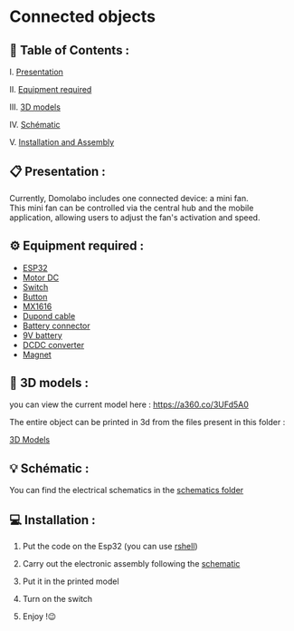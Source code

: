 # Connected objects 

## 📌 Table of Contents :

I. [Presentation](#📋-presentation)

II. [Equipment required](#⚙️-system-architecture)

III. [3D models](#💻-installation) 

IV. [Schématic](#💻-installation) 

V. [Installation and Assembly](#💻-installation) 

## 📋 Presentation :
Currently, Domolabo includes one connected device: a mini fan. <br>This mini fan can be controlled via the central hub and the mobile application, allowing users to adjust the fan's activation and speed.

## ⚙️ Equipment required :

- [ESP32](https://www.amazon.fr/JZK-développement-dantenne-Bluetooth-Batterie/dp/B071JR9WS9/ref=sr_1_9?__mk_fr_FR=ÅMÅŽÕÑ&crid=1X1GUMHSZ09LX&dib=eyJ2IjoiMSJ9.WCOjNJnOCaxWwqfJwnFlpMRPewvZIcY9yC1zzaI-mHULyqTkyY8NYd-RHyxFs0ZpJ4StpwOYnI6J48T5egHuN7dMJzEHUjAnu3_TM6V-RFiWM-flO1Ww2CmPMuF5cmlzjhGMHJdSbLLsQl3ID1RyDXTK1kyW1npQ6Fdd3guuEiQTj5VvxQdNis0zRmq4FH326MGpgX6uBZbXntSyc6S8qRQiTPqRIYVQwFVvU_-io4pKK4zkg2Hqc1KshjZ3QGFGRbhLKL16pPv6cZEMp9myWNQZ9kDOzfaobDsBHjkB6Ik.bYSpHdQrGKugm5NCQ1VcycZmsR8E52ZnZTF957Du3rs&dib_tag=se&keywords=esp32&qid=1716073219&sprefix=iesp32%2Caps%2C85&sr=8-9)
- [Motor DC](https://www.amazon.fr/DC3V-12V-Moteur-Voiture-Motrices-robotique/dp/B0BDQMV4CQ/ref=sr_1_24?__mk_fr_FR=ÅMÅŽÕÑ&crid=20LJI8Q2FK21&dib=eyJ2IjoiMSJ9.N8Ez_hZfz_66Fol_BUQUtx7siIgU9V3QkBdKuo2TNkszv-LfCsP2cUMKy8WfCI-9Ex-VyQRr7MjPc5X0HtzqYRksdrv-uW9kd7HU639Y4tZ9W0oHcKBc6UG4hoTPQD_p-Fpa9HnutQOaIT45tne9b9K-Gvy3LRFblOG6nLHXNY6oLoDbj1uFfJGwoJD8ljKGB119sp2_2VKSGeNEt-w6mVe1Vb-KDHjQ73I8VSorun88eUo8BP2H1YaMavixAe8xyZf5_LOD-3P_q8MMRdPfjie7VazwPwpW1N1MZZ_FQ40.FO5AQg7RG37DeVHIwe4jbKL4t03UPgETi3Q01VQwdSQ&dib_tag=se&keywords=moteur+dc&qid=1716073391&sprefix=moteur+dc%2Caps%2C87&sr=8-24)
- [Switch](https://www.amazon.fr/Gebildet-Interrupteur-Commutateur-Micro-Interrupteur-Verrouillage/dp/B07Z4RW9X6/ref=sr_1_8?__mk_fr_FR=ÅMÅŽÕÑ&crid=QUICSRBQG738&dib=eyJ2IjoiMSJ9.ZCMKzsk5YAezroeS-NcRE18PtreoyPJ2oWltL11MIbhiSKqZEdEf9-Enn1jINVg9YIeH8LH2Jp9kvIhiml4f-sqq0MztFOqtsPQs10O_stLesobpvuEcxvT6wyt47mHOHvTcWHirArPOXmhA9BrjU4tP8bppv-bHLQ0wKqqZ4HGtWZq2XGxaUoWNFKYG-DHaBIdsgPAsROSpSXb2MAKXsWHgVgVa0_dGp6avvUyDG3Wy40bFYA7bM1xKN8eAakb2Eb8AxsUoUANQYCMwLsm4UephzdxOWPuwxoaPPA1b3-I.Pw0FZbqCqwwNPmGGJEYae8u3EmNv_f_qoaf66sN4aEg&dib_tag=se&keywords=commutateur+a+glissiere&qid=1716073560&sprefix=commutateur+a+glissiere%2Caps%2C93&sr=8-8)
- [Button](https://www.amazon.fr/Interrupteurs-Bouton-poussoir-Assortiment-dInterrupteurs-Interrupteur/dp/B0B8ZRVJG8/ref=sr_1_5?__mk_fr_FR=ÅMÅŽÕÑ&crid=11O8YDFMRGST1&dib=eyJ2IjoiMSJ9.ZuIDdmcPFvanlbT63Vz0uvL73ja91pZJarmmypFuHU5TO_TlQg35Pw-BJUddlZeSLsRM_x6vmAYEv4o4brT8kGq_zfQRCiH58SbpoApUN1ElnbN5aPqEo1vVeoeYaVQiB8-P3MOt4QDzooPhRYG7kR27JWnXf0bPBi56SibMR6ODYRa17GIU9dPkd1zeE74BPlaz7muFxJKK4o1anxzPI9ZEvrPPWC8XGweoXCFsyLzDpaVFwc9fGaa_mniHm5FNfcMHCUud1HZwmf0268x8KCPG08oN6Bu96EQnkILGkcc.wjIha-V4B1Kv8Ge7EDVnbL4SWNiP12BF8ljh5HknbRY&dib_tag=se&keywords=switch+button&qid=1716073461&sprefix=switch+button%2Caps%2C86&sr=8-5)
- [MX1616](https://www.amazon.ca/-/fr/CANADUINO®-pilotes-moteur-MX1616-TC1508A/dp/B09TYBRQZG)
- [Dupond cable](https://www.amazon.fr/Elegoo-Breadboard-Femelle-Longueur-Arduino/dp/B01JD5WCG2/ref=sr_1_5?__mk_fr_FR=ÅMÅŽÕÑ&crid=2I5PL2B2K5BZK&dib=eyJ2IjoiMSJ9.s8dXeZGC6G2PoYh3lqEXHoU5G5__ot-EnLbx2sdQ4fJnHfvU-BVziZ5dSkoNiNLUF49szgm65TUx5ntTvJm5EJm4YmjGMCAc0HsIULwZ9s3lR-7-rWQd7cOp8msCCWuzKxMAe-zYM_OwPxfoQj43-EFYTQHFRn1tr_WqlM4HF-HhdYQrhLvIy9a5fLdI1vr-Wkuz_x9EcY5qUbvgEbZ0gn6KDq6VD7ksk4xVOVsIuxcN2u12heyeeGU7QkEzd-lkv8Ch6wJ76dtP_luTy87yF2XIHU3ThybNnUNSLtM4p5s.Mal-073-PNfRlcYeuivU0Bp8Tgy4itWI9j7Vl6_MAtM&dib_tag=se&keywords=cable+dupont&qid=1716073582&sprefix=cable+dupond%2Caps%2C83&sr=8-5)
- [Battery connector](https://www.amazon.fr/HeyNana-supports-connecteur-clip-batterie/dp/B0919H1113/ref=sr_1_5?__mk_fr_FR=ÅMÅŽÕÑ&crid=1MJN6O1J52P9M&dib=eyJ2IjoiMSJ9.nRoejk_aQ1wS6k86fwrebdqybadZC3zhLxF9J-CSDFNU7b6601s86FWNe0dHd93EV5S6RzOmwCx5qpc-07UnMl7Y-8u0gCCFIlVXSRyDRs0T__CimoCvV2S0ccCo5Gndq3A-sBRK6KU2XRYr4fY9lHmcVmTDykfDmyOUiZjE_L4HBDoV50l9xNqc9QHcdugqfQdeFp5AxwOUa30sDF288_WgS2F0dmlR5Kil125jeWY8QOBQMMrM5gzydG_NiSV9YcSeAqjpP5Z1fgzpEeL8m8lN9rBMqo4gZ3ljFzoqo80.WvNV6-wmPce8uC61odjh-aqh9G_GzqbqpsV3m15VjRQ&dib_tag=se&keywords=connecteur+pile+9v&qid=1716073594&sprefix=connecteur+pile+9v%2Caps%2C84&sr=8-5)
- [9V battery](https://www.amazon.fr/HeyNana-supports-connecteur-clip-batterie/dp/B0919H1113/ref=sr_1_5?__mk_fr_FR=ÅMÅŽÕÑ&crid=1MJN6O1J52P9M&dib=eyJ2IjoiMSJ9.nRoejk_aQ1wS6k86fwrebdqybadZC3zhLxF9J-CSDFNU7b6601s86FWNe0dHd93EV5S6RzOmwCx5qpc-07UnMl7Y-8u0gCCFIlVXSRyDRs0T__CimoCvV2S0ccCo5Gndq3A-sBRK6KU2XRYr4fY9lHmcVmTDykfDmyOUiZjE_L4HBDoV50l9xNqc9QHcdugqfQdeFp5AxwOUa30sDF288_WgS2F0dmlR5Kil125jeWY8QOBQMMrM5gzydG_NiSV9YcSeAqjpP5Z1fgzpEeL8m8lN9rBMqo4gZ3ljFzoqo80.WvNV6-wmPce8uC61odjh-aqh9G_GzqbqpsV3m15VjRQ&dib_tag=se&keywords=connecteur+pile+9v&qid=1716073594&sprefix=connecteur+pile+9v%2Caps%2C84&sr=8-5)
- [DCDC converter](https://www.amazon.fr/Convertisseur-Abaisseur-Converter-Alimentation-Réglable/dp/B08LVZL61S/ref=sr_1_5?__mk_fr_FR=ÅMÅŽÕÑ&crid=12W5JBOAQTPK4&dib=eyJ2IjoiMSJ9.8bF51y6CAAg_VSy7tL93ioOBOYPjKCL4FS2SRJp2u1wbcS7hJ5TwUZZAyTAdbbcSF6NpukObWqjhS388W8i6F7bEebivonnDNKZwKKlm4iOtdfUkhpQrGWUv6KF4p2m5ikAeICp87T48OCNDDYp7P2yRT2q2nJUs-P8jIQ5SgyO4BIjWRo7X8KC8OGDo4JJNxqKuOOtuwd9jf5wcaTUr9tJ7udG0gYsmtnqsaqo14p_gTbwjNJnStLkd-7lnXWXfeXOzWy2zw8z1xYTwGQ5pCwfFIi1MOkb2TaPlJeexZKQ.BreVJ3JgcmmgHj86IsYK93htNY6FpmgiXn7eKwrmB8c&dib_tag=se&keywords=convertisseur+dc+dc&qid=1716073627&sprefix=convertisseur+dcdc%2Caps%2C86&sr=8-5)
- [Magnet](https://www.amazon.fr/Sapphome-Réfrigérateur-Puissants-Métalliques-Calendrier/dp/B0BX3VVFGX/ref=sr_1_5?__mk_fr_FR=ÅMÅŽÕÑ&crid=1UWO0NDX9DQUU&dib=eyJ2IjoiMSJ9.-EWQbQsLevx-drI38-admkr7h1PAkuhLQKzTs-ESwqI8jjQ7G98SV-OkM_WeH9UeO9bVMCtqM9vFUQugWLEVL8Y8B9WpuuLZIXtGuFxJDwXwh-9zeb7q55ko985IYoF1HPd_lLI60c7qi4f3CyPnnWWVveryM9IaCr3kOrGaUx8AfriKsheWcIYzdUam4Q2hPt9a2iRLH0L7bpyfYPCDFabyHFvU8OEZHl4fUp1TUc7qeqcP3HCgcnl-E6w0zbd16Oh_pAU3EZdIz3ElGpDa8ribd_wUvW9ItYQaIK96QMU.omjoh481TssyGKypHPEB7zUpWP4B6c2BIp65aUnd864&dib_tag=se&keywords=aimants&qid=1716073865&sprefix=aimants%2Caps%2C82&sr=8-5)

## 🔰 3D models :
you can view the current model here : https://a360.co/3UFd5A0

The entire object can be printed in 3d from the files present in this folder :

[3D Models](/Connected_objects/Fan/3D_models/)

## 💡 Schématic :

You can find the electrical schematics in the [schematics folder](/Fan/SCH)

## 💻 Installation :

1. Put the code on the Esp32 (you can use [rshell](https://micropython.fr/05.outils/terminal_serie/rshell/))

2. Carry out the electronic assembly following the [schematic](/Connected_objects/Fan/Schematic/) 

3. Put it in the printed model

4. Turn on the switch

5. Enjoy !😉
